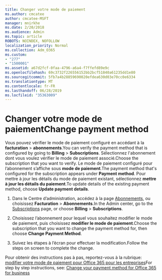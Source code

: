 ```yaml
---
title: Changer votre mode de paiement
ms.author: cmcatee
author: cmcatee-MSFT
manager: mnirkhe
ms.date: 2/20/2018
ms.audience: Admin
ms.topic: article
ROBOTS: NOINDEX, NOFOLLOW
localization_priority: Normal
ms.collection: Adm_O365
ms.custom:
- "277"
- "1500001"
ms.assetid: a67d2fcf-0faa-4796-a6a4-f7ffefd89e9c
ms.openlocfilehash: 69c3732f226556152bb2bcf51840a61235dd1e80
ms.sourcegitcommit: 5fb7a4b28859690020efdea630d03e70cc0e6334
ms.translationtype: MT
ms.contentlocale: fr-FR
ms.lasthandoff: 06/28/2019
ms.locfileid: "35363009"
---
```

# <a name="change-payment-method"></a><span data-ttu-id="79459-102">Changer votre mode de paiement</span><span class="sxs-lookup"><span data-stu-id="79459-102">Change payment method</span></span>

<span data-ttu-id="79459-103">Vous pouvez vérifier le mode de paiement configuré en accédant à la **facturation** \> **abonnements**.</span><span class="sxs-lookup"><span data-stu-id="79459-103">You can verify the payment method that is configured by going to **Billing** \> **Subscriptions**.</span></span> <span data-ttu-id="79459-104">Sélectionnez l'abonnement dont vous voulez vérifier le mode de paiement associé.</span><span class="sxs-lookup"><span data-stu-id="79459-104">Choose the subscription that you want to verify.</span></span> <span data-ttu-id="79459-105">Le mode de paiement configuré pour l’abonnement s’affiche sous **mode de paiement**.</span><span class="sxs-lookup"><span data-stu-id="79459-105">The payment method that's configured for the subscription appears under **Payment method**.</span></span> <span data-ttu-id="79459-106">Pour mettre à jour les détails du mode de paiement existant, sélectionnez **mettre à jour les détails du paiement**.</span><span class="sxs-lookup"><span data-stu-id="79459-106">To update details of the existing payment method, choose **Update payment details**.</span></span>
  
1. <span data-ttu-id="79459-107">Dans le Centre d’administration, accédez à la page [Abonnements](https://go.microsoft.com/fwlink/p/?linkid=842054), ou choisissez **Facturation** \> **Abonnements**.</span><span class="sxs-lookup"><span data-stu-id="79459-107">In the Admin center, go to the [Subscriptions](https://go.microsoft.com/fwlink/p/?linkid=842054) page, or choose **Billing** \> **Subscriptions**.</span></span>

2. <span data-ttu-id="79459-108">Choisissez l’abonnement pour lequel vous souhaitez modifier le mode de paiement, puis choisissez **modifier le mode de paiement**.</span><span class="sxs-lookup"><span data-stu-id="79459-108">Choose the subscription that you want to change the payment method for, then choose **Change Payment Method**.</span></span>

3. <span data-ttu-id="79459-109">Suivez les étapes à l’écran pour effectuer la modification.</span><span class="sxs-lookup"><span data-stu-id="79459-109">Follow the steps on screen to complete the change.</span></span>

<span data-ttu-id="79459-110">Pour obtenir des instructions pas à pas, reportez-vous à la rubrique: [modifier votre mode de paiement pour Office 365 pour les entreprises](https://support.office.com/article/8652f539-3123-4a8f-b9bd-6aa2f0e0372d)</span><span class="sxs-lookup"><span data-stu-id="79459-110">For step by step instructions, see: [Change your payment method for Office 365 for business](https://support.office.com/article/8652f539-3123-4a8f-b9bd-6aa2f0e0372d)</span></span>
  